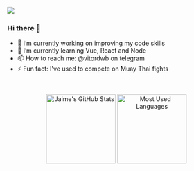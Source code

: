 ![](https://komarev.com/ghpvc/?username=vitordwb&style=flat-square)
### Hi there 👋

- 🔭 I’m currently working on improving my code skills
- 🌱 I’m currently learning Vue, React and Node
- 📫 How to reach me: @vitordwb on telegram
- ⚡ Fun fact: I've used to compete on Muay Thai fights
<!-- - 👯 I’m looking to collaborate on open source projects
- 🤔 I’m looking for help with Web Development in general
- 💬 Ask me about anything (probably I won't know the answer) -->

<!-- ![Metrics](https://metrics.lecoq.io/vitordwb) -->

<br>
<!-- <hr>
 -->
<p align="center">
    <img alt="Jaime's GitHub Stats" height="160em"  src="https://github-readme-stats.vercel.app/api?username=vitordwb&show_icons=true&bg_color=00000000&text_color=0366D6&icon_color=339af0&title_color=0366DE">
    <img alt="Most Used Languages" height="160em" src="https://github-readme-stats.vercel.app/api/top-langs/?username=vitordwb&hide=html&layout=compact&theme=prussian&bg_color=00000000&text_color=4078c0&icon_color=339af0&title_color=0366DE"">
</p>
